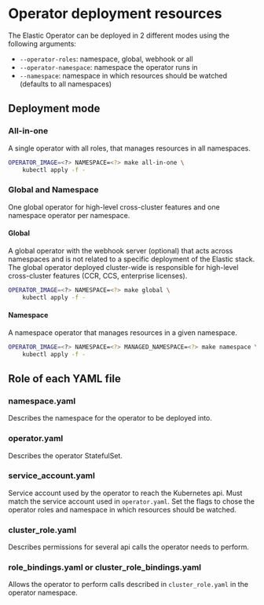 # Operator deployment resources

The Elastic Operator can be deployed in 2 different modes using the following arguments:

* `--operator-roles`: namespace, global, webhook or all
* `--operator-namespace`: namespace the operator runs in
* `--namespace`: namespace in which resources should be watched (defaults to all namespaces)

## Deployment mode

### All-in-one

A single operator with all roles, that manages resources in all namespaces.

```bash
OPERATOR_IMAGE=<?> NAMESPACE=<?> make all-in-one \
	kubectl apply -f -
```

### Global and Namespace

One global operator for high-level cross-cluster features and one namespace operator per namespace.

#### Global

A global operator with the webhook server (optional) that acts across namespaces and is not related to a specific deployment of the Elastic stack.
The global operator deployed cluster-wide is responsible for high-level cross-cluster features (CCR, CCS, enterprise licenses).

```bash
OPERATOR_IMAGE=<?> NAMESPACE=<?> make global \
	kubectl apply -f -
```

#### Namespace

A namespace operator that manages resources in a given namespace.

```bash
OPERATOR_IMAGE=<?> NAMESPACE=<?> MANAGED_NAMESPACE=<?> make namespace \
	kubectl apply -f -
```

## Role of each YAML file

### namespace.yaml

Describes the namespace for the operator to be deployed into.

### operator.yaml

Describes the operator StatefulSet.

### service_account.yaml

Service account used by the operator to reach the Kubernetes api.
Must match the service account used in `operator.yaml`.
Set the flags to chose the operator roles and namespace in which resources should be watched.

### cluster_role.yaml

Describes permissions for several api calls the operator needs to perform.

### role_bindings.yaml or cluster_role_bindings.yaml

Allows the operator to perform calls described in `cluster_role.yaml` in the operator namespace. 